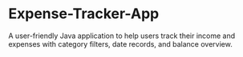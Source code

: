 # Expense-Tracker-App
A user-friendly Java application to help users track their income and expenses with category filters, date records, and balance overview.
